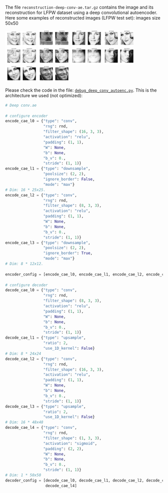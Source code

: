 The file `reconstruction-deep-conv-ae.tar.gz` contains the image and its reconstruction for LFPW dataset using a deep convolutional autoencoder.
Here some examples of reconstructed images (LFPW test set): images size 50x50

<img src="0.png" alt="Drawing" width="100" height="50" />
<img src="10.png" alt="Drawing" style="width: 100px;"/>

<img src="11.png" alt="Drawing" style="width: 100px;"/>
<img src="14.png" alt="Drawing" style="width: 100px;"/>

<img src="19.png" alt="Drawing" style="width: 100px;"/>
<img src="21.png" alt="Drawing" style="width: 100px;"/>

<img src="25.png" alt="Drawing" style="width: 100px;"/>
<img src="58.png" alt="Drawing" style="width: 100px;"/>

<img src="63.png" alt="Drawing" style="width: 100px;"/>
<img src="94.png" alt="Drawing" style="width: 100px;"/>

Please check the code in the file: [`debug_deep_conv_autoenc.py`](https://github.com/sbelharbi/structured-output-ae/blob/master/sop_embed/experiments/debug_deep_conv_autoenc.py). This is the architecture we used (not optimized):
```python
# Deep conv.ae

# configure encoder
encode_cae_l0 = {"type": "conv",
                 "rng": rnd,
                 "filter_shape": (16, 3, 3),
                 "activation": "relu",
                 "padding": (1, 1),
                 "W": None,
                 "b": None,
                 "b_v": 0.,
                 "stride": (1, 1)}
encode_cae_l1 = {"type": "downsample",
                 "poolsize": (2, 2),
                 "ignore_border": False,
                 "mode": "max"}
# Dim: 16 * 25x25.
encode_cae_l2 = {"type": "conv",
                 "rng": rnd,
                 "filter_shape": (8, 3, 3),
                 "activation": "relu",
                 "padding": (1, 1),
                 "W": None,
                 "b": None,
                 "b_v": 0.,
                 "stride": (1, 1)}
encode_cae_l3 = {"type": "downsample",
                 "poolsize": (2, 2),
                 "ignore_border": True,
                 "mode": "max"}
# Dim: 8 * 12x12.

encoder_config = [encode_cae_l0, encode_cae_l1, encode_cae_l2, encode_cae_l3]

# configure decoder
decode_cae_l0 = {"type": "conv",
                 "rng": rnd,
                 "filter_shape": (8, 3, 3),
                 "activation": "relu",
                 "padding": (1, 1),
                 "W": None,
                 "b": None,
                 "b_v": 0.,
                 "stride": (1, 1)}
decode_cae_l1 = {"type": "upsample",
                 "ratio": 2,
                 "use_1D_kernel": False}
# Dim: 8 * 24x24
decode_cae_l2 = {"type": "conv",
                 "rng": rnd,
                 "filter_shape": (16, 3, 3),
                 "activation": "relu",
                 "padding": (1, 1),
                 "W": None,
                 "b": None,
                 "b_v": 0.,
                 "stride": (1, 1)}
decode_cae_l3 = {"type": "upsample",
                 "ratio": 2,
                 "use_1D_kernel": False}
# Dim: 16 * 48x48
decode_cae_l4 = {"type": "conv",
                 "rng": rnd,
                 "filter_shape": (1, 3, 3),
                 "activation": "sigmoid",
                 "padding": (2, 2),
                 "W": None,
                 "b": None,
                 "b_v": 0.,
                 "stride": (1, 1)}
# Dim: 1 * 50x50
decoder_config = [decode_cae_l0, decode_cae_l1, decode_cae_l2, decode_cae_l3,
                  decode_cae_l4]
```